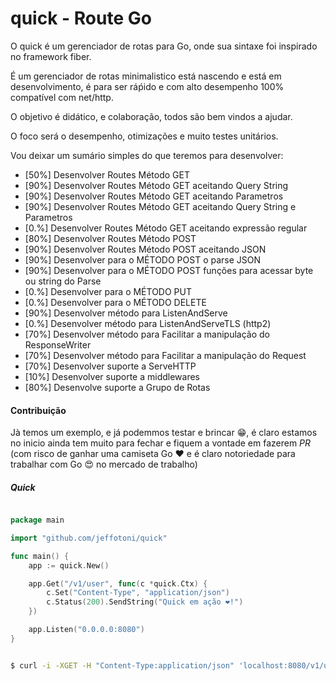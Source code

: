 # quick - Route Go
<!-- [![GoDoc](https://godoc.org/github.com/jeffotoni/quick?status.svg)](https://godoc.org/github.com/jeffotoni/quick) [![Github Release](https://img.shields.io/github/v/release/jeffotoni/quick?include_prereleases)](https://img.shields.io/github/v/release/jeffotoni/quick) [![CircleCI](https://dl.circleci.com/status-badge/img/gh/jeffotoni/quick/tree/master.svg?style=svg)](https://dl.circleci.com/status-badge/redirect/gh/jeffotoni/quick/tree/master) [![Go Report](https://goreportcard.com/badge/github.com/jeffotoni/quick)](https://goreportcard.com/badge/github.com/jeffotoni/quick) [![License](https://img.shields.io/github/license/jeffotoni/quick)](https://img.shields.io/github/license/jeffotoni/quick) ![CircleCI](https://img.shields.io/circleci/build/github/jeffotoni/quick/master) ![Coveralls](https://img.shields.io/coverallsCoverage/github/jeffotoni/quick) -->

O quick é um gerenciador de rotas para Go, onde sua sintaxe foi inspirado no framework fiber.

É um gerenciador de rotas minimalistico está nascendo e está em desenvolvimento, é para ser ráṕido e com alto desempenho 100% compatível com net/http.

O objetivo é didático, e colaboração, todos são bem vindos a ajudar.

O foco será o desempenho, otimizações e muito testes unitários.

Vou deixar um sumário simples do que teremos para desenvolver:

- [50%] Desenvolver Routes Método GET
- [90%] Desenvolver Routes Método GET aceitando Query String
- [90%] Desenvolver Routes Método GET aceitando Parametros 
- [90%] Desenvolver Routes Método GET aceitando Query String e Parametros
- [0.%] Desenvolver Routes Método GET aceitando expressão regular
- [80%] Desenvolver Routes Método POST
- [90%] Desenvolver Routes Método POST aceitando JSON
- [90%] Desenvolver para o MÉTODO POST o parse JSON
- [90%] Desenvolver para o MÉTODO POST funções para acessar byte ou string do Parse
- [0.%] Desenvolver para o MÉTODO PUT
- [0.%] Desenvolver para o MÉTODO DELETE
- [90%] Desenvolver método para ListenAndServe
- [0.%] Desenvolver método para ListenAndServeTLS (http2)
- [70%] Desenvolver método para Facilitar a manipulação do ResponseWriter
- [70%] Desenvolver método para Facilitar a manipulação do Request
- [70%] Desenvolver suporte a ServeHTTP
- [10%] Desenvolver suporte a middlewares
- [80%] Desenvolve suporte a Grupo de Rotas


#### Contribuição 
Jà temos um exemplo, e já podemmos testar e brincar 😁, é claro estamos no inicio ainda tem muito para fechar e fiquem a vontade em fazerem *PR* (com risco de ganhar uma camiseta Go ❤️ e é claro notoriedade para trabalhar com Go 😍 no mercado de trabalho)

##### Quick
```go

package main

import "github.com/jeffotoni/quick"

func main() {
	app := quick.New()

	app.Get("/v1/user", func(c *quick.Ctx) {
		c.Set("Content-Type", "application/json")
		c.Status(200).SendString("Quick em ação ❤️!")
	})

	app.Listen("0.0.0.0:8080")
}

```

```bash

$ curl -i -XGET -H "Content-Type:application/json" 'localhost:8080/v1/user'

```


